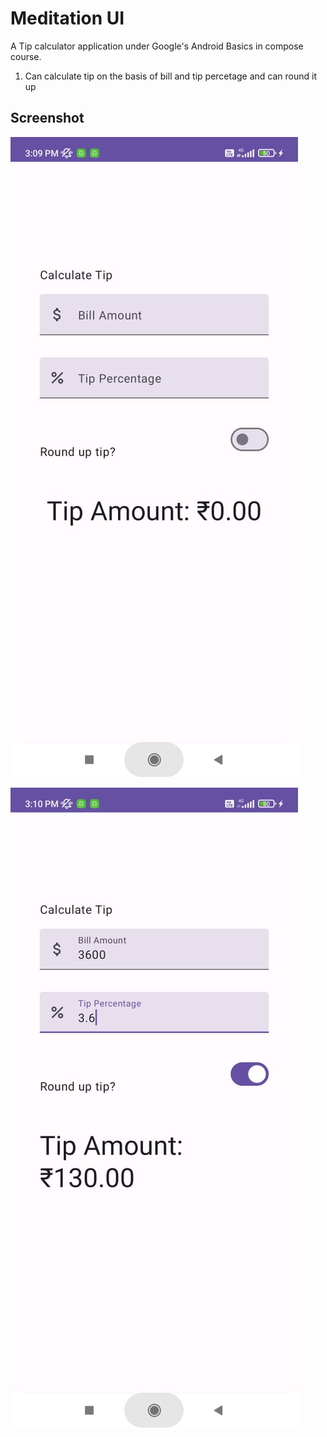 
# Meditation UI

A Tip calculator application under Google's Android Basics in compose course.
1. Can calculate tip on the basis of bill and tip percetage and can round it up


## Screenshot

![App Screenshot](https://raw.githubusercontent.com/prafullKrRj/Tip-Calculator/master/app/Images/im1.jpeg)

![App Screenshot](https://raw.githubusercontent.com/prafullKrRj/Tip-Calculator/master/app/Images/im2.jpeg)
